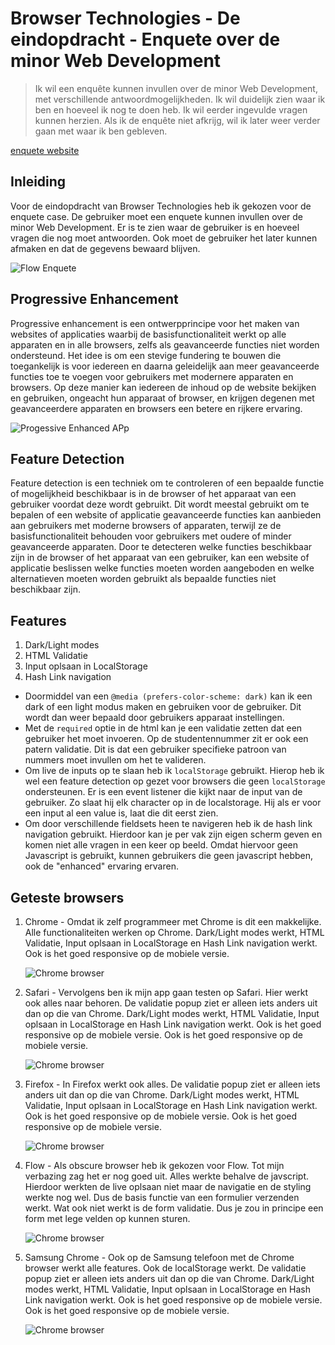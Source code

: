 # Browser Technologies - De eindopdracht - Enquete over de minor Web Development

> Ik wil een enquête kunnen invullen over de minor Web Development, met verschillende antwoordmogelijkheden. Ik wil duidelijk zien waar ik ben en hoeveel ik nog te doen heb. Ik wil eerder ingevulde vragen kunnen herzien. Als ik de enquête niet afkrijg, wil ik later weer verder gaan met waar ik ben gebleven.

[enquete website](https://wongsrila.github.io/Enquete/client/)

## Inleiding

Voor de eindopdracht van Browser Technologies heb ik gekozen voor de enquete case. De gebruiker moet een enquete kunnen invullen over de minor Web Development. Er is te zien waar de gebruiker is en hoeveel vragen die nog moet antwoorden. Ook moet de gebruiker het later kunnen afmaken en dat de gegevens bewaard blijven.

![Flow Enquete](./client/src/images/flow_enquete.png)

## Progressive Enhancement

Progressive enhancement is een ontwerpprincipe voor het maken van websites of applicaties waarbij de basisfunctionaliteit werkt op alle apparaten en in alle browsers, zelfs als geavanceerde functies niet worden ondersteund. Het idee is om een stevige fundering te bouwen die toegankelijk is voor iedereen en daarna geleidelijk aan meer geavanceerde functies toe te voegen voor gebruikers met modernere apparaten en browsers. Op deze manier kan iedereen de inhoud op de website bekijken en gebruiken, ongeacht hun apparaat of browser, en krijgen degenen met geavanceerdere apparaten en browsers een betere en rijkere ervaring.

![Progessive Enhanced APp](./client/src/images/PE_enquete.png)

## Feature Detection

Feature detection is een techniek om te controleren of een bepaalde functie of mogelijkheid beschikbaar is in de browser of het apparaat van een gebruiker voordat deze wordt gebruikt. Dit wordt meestal gebruikt om te bepalen of een website of applicatie geavanceerde functies kan aanbieden aan gebruikers met moderne browsers of apparaten, terwijl ze de basisfunctionaliteit behouden voor gebruikers met oudere of minder geavanceerde apparaten. Door te detecteren welke functies beschikbaar zijn in de browser of het apparaat van een gebruiker, kan een website of applicatie beslissen welke functies moeten worden aangeboden en welke alternatieven moeten worden gebruikt als bepaalde functies niet beschikbaar zijn.

## Features

1. Dark/Light modes
2. HTML Validatie
3. Input oplsaan in LocalStorage
4. Hash Link navigation

- Doormiddel van een `@media (prefers-color-scheme: dark)` kan ik een dark of een light modus maken en gebruiken voor de gebruiker. Dit wordt dan weer bepaald door gebruikers apparaat instellingen.
- Met de `required` optie in de html kan je een validatie zetten dat een gebruiker het moet invoeren. Op de studentennummer zit er ook een patern validatie. Dit is dat een gebruiker specifieke patroon van nummers moet invullen om het te valideren.
- Om live de inputs op te slaan heb ik `localStorage` gebruikt. Hierop heb ik wel een feature detection op gezet voor browsers die geen `localStorage` ondersteunen. Er is een event listener die kijkt naar de input van de gebruiker. Zo slaat hij elk character op in de localstorage. Hij als er voor een input al een value is, laat die dit eerst zien.
- Om door verschillende fieldsets heen te navigeren heb ik de hash link navigation gebruikt. Hierdoor kan je per vak zijn eigen scherm geven en komen niet alle vragen in een keer op beeld. Omdat hiervoor geen Javascript is gebruikt, kunnen gebruikers die geen javascript hebben, ook de "enhanced" ervaring ervaren.

## Geteste browsers

1. Chrome -
   Omdat ik zelf programmeer met Chrome is dit een makkelijke. Alle functionaliteiten werken op Chrome. Dark/Light modes werkt, HTML Validatie, Input oplsaan in LocalStorage en Hash Link navigation werkt. Ook is het goed responsive op de mobiele versie.

   ![Chrome browser](./client/src/images/chrome.png)

2. Safari -
   Vervolgens ben ik mijn app gaan testen op Safari. Hier werkt ook alles naar behoren. De validatie popup ziet er alleen iets anders uit dan op die van Chrome. Dark/Light modes werkt, HTML Validatie, Input oplsaan in LocalStorage en Hash Link navigation werkt. Ook is het goed responsive op de mobiele versie. Ook is het goed responsive op de mobiele versie.

   ![Chrome browser](./client/src/images/safari.png)

3. Firefox -
   In Firefox werkt ook alles. De validatie popup ziet er alleen iets anders uit dan op die van Chrome. Dark/Light modes werkt, HTML Validatie, Input oplsaan in LocalStorage en Hash Link navigation werkt. Ook is het goed responsive op de mobiele versie. Ook is het goed responsive op de mobiele versie.

   ![Chrome browser](./client/src/images/firefox.png)

4. Flow -
   Als obscure browser heb ik gekozen voor Flow. Tot mijn verbazing zag het er nog goed uit. Alles werkte behalve de javscript. Hierdoor werkten de live oplsaan niet maar de navigatie en de styling werkte nog wel. Dus de basis functie van een formulier verzenden werkt. Wat ook niet werkt is de form validatie. Dus je zou in principe een form met lege velden op kunnen sturen.

   ![Chrome browser](./client/src/images/flow.png)

5. Samsung Chrome -
   Ook op de Samsung telefoon met de Chrome browser werkt alle features. Ook de localStorage werkt. De validatie popup ziet er alleen iets anders uit dan op die van Chrome. Dark/Light modes werkt, HTML Validatie, Input oplsaan in LocalStorage en Hash Link navigation werkt. Ook is het goed responsive op de mobiele versie. Ook is het goed responsive op de mobiele versie.

   ![Chrome browser](./client/src/images/samsung-chrome.jpeg)
